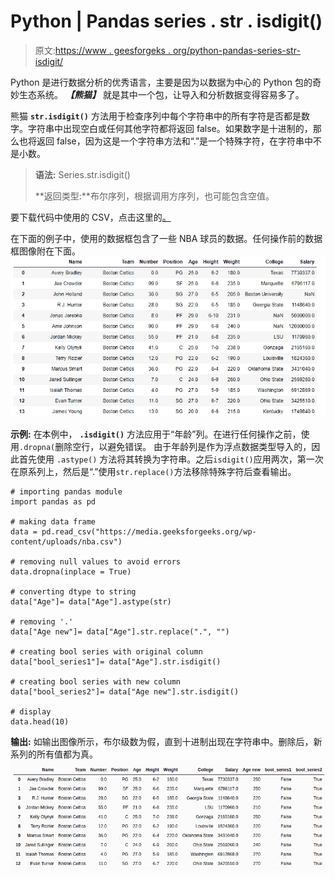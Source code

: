# Python | Pandas series . str . isdigit()

> 原文:[https://www . geesforgeks . org/python-pandas-series-str-isdigit/](https://www.geeksforgeeks.org/python-pandas-series-str-isdigit/)

Python 是进行数据分析的优秀语言，主要是因为以数据为中心的 Python 包的奇妙生态系统。 ***【熊猫】*** 就是其中一个包，让导入和分析数据变得容易多了。

熊猫 **`str.isdigit()`** 方法用于检查序列中每个字符串中的所有字符是否都是数字。字符串中出现空白或任何其他字符都将返回 false。如果数字是十进制的，那么也将返回 false，因为这是一个字符串方法和“.”是一个特殊字符，在字符串中不是小数。

> **语法:** Series.str.isdigit()
> 
> **返回类型:**布尔序列，根据调用方序列，也可能包含空值。

要下载代码中使用的 CSV，点击这里的[。](https://media.geeksforgeeks.org/wp-content/uploads/nba.csv)

在下面的例子中，使用的数据框包含了一些 NBA 球员的数据。任何操作前的数据框图像附在下面。
![](img/c703b6e6ac40ae8a3fdeceb5ba3a4d4c.png)

**示例:**
在本例中， **`.isdigit()`** 方法应用于“年龄”列。在进行任何操作之前，使用`.dropna(`删除空行，以避免错误。
由于年龄列是作为浮点数据类型导入的，因此首先使用 `.astype()` 方法将其转换为字符串。之后`isdigit()`应用两次，第一次在原系列上，然后是“.”使用`str.replace()`方法移除特殊字符后查看输出。

```
# importing pandas module
import pandas as pd

# making data frame
data = pd.read_csv("https://media.geeksforgeeks.org/wp-content/uploads/nba.csv")

# removing null values to avoid errors
data.dropna(inplace = True)

# converting dtype to string
data["Age"]= data["Age"].astype(str)

# removing '.'
data["Age new"]= data["Age"].str.replace(".", "")

# creating bool series with original column
data["bool_series1"]= data["Age"].str.isdigit()

# creating bool series with new column
data["bool_series2"]= data["Age new"].str.isdigit()

# display
data.head(10)
```

**输出:**
如输出图像所示，布尔级数为假，直到十进制出现在字符串中。删除后，新系列的所有值都为真。
![](img/650939fa2bedfcef30fba2887a30811d.png)